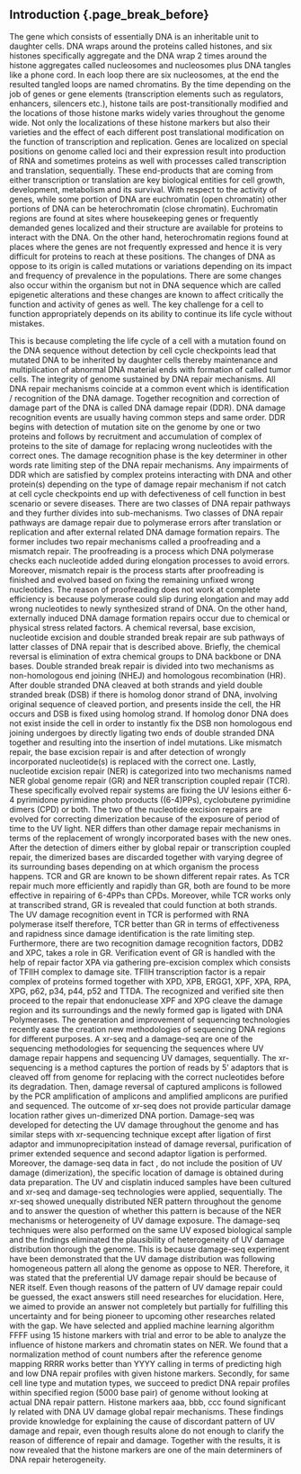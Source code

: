 ## Introduction {.page_break_before}

The gene which consists of essentially DNA is an inheritable unit to daughter cells. DNA wraps around the proteins called histones, and six 
histones specifically aggregate and the DNA wrap 2 times around the histone aggregates called nucleosomes and nucleosomes plus DNA tangles 
like a phone cord. In each loop there are six nucleosomes, at the end the resulted tangled loops are named chromatins. By the time depending 
on the job of genes or gene elements (transcription elements such as regulators, enhancers, silencers etc.), histone tails are post-transitionally 
modified and the locations of those histone marks widely varies throughout the genome wide. Not only the localizations of these histone 
markers but also their varieties and the effect of each different post translational modification on the function of transcription and 
replication. Genes are localized on special positions on genome called loci and their expression result into production of RNA and 
sometimes proteins as well with processes called transcription and translation, sequentially. These end-products that are coming from either
transcription or translation are key biological entities for cell growth, development, metabolism and its survival. With respect to the 
activity of genes, while some portion of DNA are euchromatin (open chromatin) other portions of DNA can be heterochromatin (close chromatin).
Euchromatin regions are found at sites where housekeeping genes or frequently demanded genes localized and their structure are available for
proteins to interact with the DNA. On the other hand, heterochromatin regions found at places where the genes are not frequently expressed 
and hence it is very difficult for proteins to reach at these positions. The changes of DNA as oppose to its origin is called mutations or 
variations depending on its impact and frequency of prevalence in the populations. There are some changes also occur within the organism 
but not in DNA sequence which are called epigenetic alterations and these changes are known to affect critically the function and activity 
of genes as well. The key challenge for a cell to function appropriately depends on its ability to continue its life cycle without mistakes.

This is because completing the life cycle of a cell with a mutation found on the DNA sequence without detection by cell cycle checkpoints 
lead that mutated DNA to be inherited by daughter cells thereby maintenance and multiplication of abnormal DNA material ends with formation
of called tumor cells. The integrity of genome sustained by DNA repair mechanisms. All DNA repair mechanisms coincide at a common event 
which is identification / recognition of the DNA damage. Together recognition and correction of damage part of the DNA is called DNA damage repair (DDR). DNA damage recognition events are usually having common steps and same order. DDR begins with detection of mutation site on the genome by one or two proteins and follows by recruitment and accumulation of complex of proteins to the site of damage for replacing wrong nucleotides with the correct ones. The damage recognition phase is the key determiner in other words rate limiting step of the DNA repair mechanisms. Any impairments of DDR which are satisfied by complex proteins interacting with DNA and other protein(s) depending on the type of damage repair mechanism if not catch at cell cycle checkpoints end up with defectiveness of cell function in best scenario or severe diseases. There are two classes of DNA repair pathways and they further divides into sub-mechanisms. 
Two classes of DNA repair pathways are damage repair due to polymerase errors after translation or replication and after external related 
DNA damage formation repairs. The former includes two repair mechanisms called a proofreading and a mismatch repair. The proofreading is a 
process which DNA polymerase checks each nucleotide added during elongation processes to avoid errors. Moreover, mismatch repair is the 
process starts after proofreading is finished and evolved based on fixing the remaining unfixed wrong nucleotides. The reason of proofreading
does not work at complete efficiency is because polymerase could slip during elongation and may add wrong nucleotides to newly synthesized 
strand of DNA. On the other hand, externally induced DNA damage formation repairs occur due to chemical or physical stress related factors. A chemical reversal, base excision, nucleotide excision and double stranded break repair are sub pathways of latter classes of DNA repair that is described above. Briefly, the chemical reversal is elimination of extra chemical groups to DNA backbone or DNA bases. Double stranded break repair is divided into two mechanisms as non-homologous end joining (NHEJ) and homologous recombination (HR). After double stranded DNA cleaved at both strands and yield double stranded break (DSB) if there is homolog donor strand of DNA, involving original sequence of cleaved portion, and presents inside the cell, the HR occurs and DSB is fixed using homolog strand. If homolog donor DNA does not exist inside the cell in order to instantly fix the DSB non homologous end joining undergoes by directly ligating two ends of double stranded DNA together and resulting into the insertion of indel mutations. Like mismatch repair, the base excision repair is and after detection of wrongly incorporated nucleotide(s) is replaced with the correct one. Lastly, nucleotide excision repair (NER) is categorized into two mechanisms named NER global genome repair (GR) and NER transcription coupled repair (TCR). These specifically evolved repair systems are fixing the UV lesions either 6-4 pyrimidone pyrimidine photo products ((6-4)PPs), cyclobutene pyrimidine dimers (CPD) or both. The two of the nucleotide excision repairs are evolved for correcting dimerization because of the exposure of period of time to the UV light. 
NER differs than other damage repair mechanisms in terms of the replacement of wrongly incorporated bases with the new ones. After the 
detection of dimers either by global repair or transcription coupled repair, the dimerized bases are discarded together with varying degree
of its surrounding bases depending on at which organism the process happens. TCR and GR are known to be shown different repair rates. 
As TCR repair much more efficiently and rapidly than GR, both are found to be more effective in repairing of 6-4PPs than CPDs. 
Moreover, while TCR works only at transcribed strand, GR is revealed that could function at both strands. The UV damage recognition event 
in TCR is performed with RNA polymerase itself therefore, TCR better than GR in terms of effectiveness and rapidness since damage identification 
is the rate limiting step. Furthermore, there are two recognition damage recognition factors, DDB2 and XPC, takes a role in GR. Verification
event of GR is handled with the help of repair factor XPA via gathering pre-excision complex which consists of TFIIH complex to damage 
site. 
TFIIH transcription factor is a repair complex of proteins formed together with XPD, XPB, ERGG1, XPF, XPA, RPA, XPG, p62, p34, p44, p52 
and TTDA. The recognized and verified site then proceed to the repair that endonuclease XPF and XPG cleave the damage region and its 
surroundings and the newly formed gap is ligated with DNA Polymerases. 
The generation and improvement of sequencing technologies recently ease the creation new methodologies of sequencing DNA regions for 
different purposes. A xr-seq and a damage-seq are one of the sequencing methodologies for sequencing the sequences where UV damage repair
happens and sequencing UV damages, sequentially. The xr-sequencing is a method captures the portion of reads by 5’ adaptors that is 
cleaved off from genome for replacing with the correct nucleotides before its degradation. Then, damage reversal of captured amplicons is
followed by the PCR amplification of amplicons and amplified amplicons are purified and sequenced. The outcome of xr-seq does not provide
particular damage location rather gives un-dimerized DNA portion. Damage-seq was developed for detecting the UV damage throughout the 
genome and has similar steps with xr-sequencing technique except after ligation of first adaptor and immunoprecipitation instead of 
damage reversal, purification of primer extended sequence and second adaptor ligation is performed. Moreover, the damage-seq data in fact
, do not include the position of UV damage (dimerization), the specific location of damage is obtained during data preparation. The UV 
and cisplatin induced samples have been cultured and xr-seq and damage-seq technologies were applied, sequentially. The xr-seq showed 
unequally distributed NER pattern throughout the genome and to answer the question of whether this pattern is because of the NER 
mechanisms or heterogeneity of UV damage exposure. 
The damage-seq techniques were also performed on the same UV exposed biological sample and the findings eliminated the plausibility of 
heterogeneity of UV damage distribution thorough the genome. This is because damage-seq experiment have been demonstrated that the UV 
damage distribution was following homogeneous pattern all along the genome as oppose to NER. Therefore, it was stated that the 
preferential UV damage repair should be because of NER itself. Even though reasons of the pattern of UV damage repair could be guessed, 
the exact answers still need researches for elucidation. 
Here, we aimed to provide an answer not completely but partially for fulfilling this uncertainty and for being pioneer to upcoming 
other researches related with the gap. We have selected and applied machine learning algorithm FFFF using 15 histone markers with trial 
and error to be able to analyze the influence of histone markers and chromatin states on NER. We found that a normalization method of 
count numbers after the reference genome mapping RRRR works better than YYYY calling in terms of predicting high and low DNA repair 
profiles with given histone markers. Secondly, for same cell line type and mutation types, we succeed to predict DNA repair profiles within 
specified region (5000 base pair) of genome without looking at actual DNA repair pattern. Histone markers aaa, bbb, ccc found significant
ly related with DNA UV damage global repair mechanisms. These findings provide knowledge for explaining the cause of discordant pattern 
of UV damage and repair, even though results alone do not enough to clarify the reason of difference of repair and damage. Together with 
the results, it is now revealed that the histone markers are one of the main determiners of DNA repair heterogeneity.
